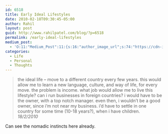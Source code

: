 ```yaml
---
id: 6518
title: Early Ideal Lifestyles
date: 2010-02-18T09:30:45-05:00
author: Rahil
layout: post
guid: http://www.rahilpatel.com/blog/?p=6518
permalink: /early-ideal-lifestyles
medium_post:
  - 'O:11:"Medium_Post":11:{s:16:"author_image_url";s:74:"https://cdn-images-1.medium.com/fit/c/200/200/1*dmbNkD5D-u45r44go_cf0g.png";s:10:"author_url";s:28:"https://medium.com/@rahil627";s:11:"byline_name";N;s:12:"byline_email";N;s:10:"cross_link";s:2:"no";s:2:"id";s:12:"2b7f1a3c5dd7";s:21:"follower_notification";s:3:"yes";s:7:"license";s:19:"all-rights-reserved";s:14:"publication_id";s:2:"-1";s:6:"status";s:6:"public";s:3:"url";s:64:"https://medium.com/@rahil627/early-ideal-lifestyles-2b7f1a3c5dd7";}'
categories:
  - Life
  - Personal
  - Thoughts
---
```

> the ideal life &#8211; move to a different country every few years. this would allow me to learn a new language, culture, and way of life, for every move. the problem is income. what job would allow me to live this lifestyle? can i run businesses in foreign countries? i would have to be the owner, with a top notch manager. even then, i wouldn&#8217;t be a good owner, since i&#8217;m not near my business. i&#8217;d have to settle in one country for some time (10-18 years?), when i have children.  
> <cite>18/2/2010</cite> 

Can see the nomadic instincts here already.
